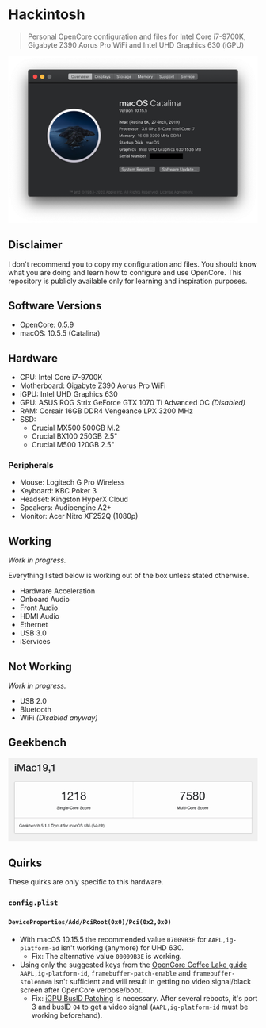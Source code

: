 # Hackintosh

> Personal OpenCore configuration and files for Intel Core i7-9700K, Gigabyte Z390 Aorus Pro WiFi and Intel UHD Graphics 630 (iGPU)

![](./.github/about-this-mac.png)

## Disclaimer

I don't recommend you to copy my configuration and files. You should know what you are doing and learn how to configure and use OpenCore. This repository is publicly available only for learning and inspiration purposes.

## Software Versions

- OpenCore: 0.5.9
- macOS: 10.5.5 (Catalina)

## Hardware

- CPU: Intel Core i7-9700K
- Motherboard: Gigabyte Z390 Aorus Pro WiFi
- iGPU: Intel UHD Graphics 630
- GPU: ASUS ROG Strix GeForce GTX 1070 Ti Advanced OC *(Disabled)*
- RAM: Corsair 16GB DDR4 Vengeance LPX 3200 MHz
- SSD:
  - Crucial MX500 500GB M.2
  - Crucial BX100 250GB 2.5"
  - Crucial M500 120GB 2.5"

### Peripherals

- Mouse: Logitech G Pro Wireless
- Keyboard: KBC Poker 3
- Headset: Kingston HyperX Cloud
- Speakers: Audioengine A2+
- Monitor: Acer Nitro XF252Q (1080p)

## Working

*Work in progress.*

Everything listed below is working out of the box unless stated otherwise.

- Hardware Acceleration
- Onboard Audio
- Front Audio
- HDMI Audio
- Ethernet
- USB 3.0
- iServices

## Not Working

*Work in progress.*

- USB 2.0
- Bluetooth
- WiFi *(Disabled anyway)*

## Geekbench

![](./.github/geekbench.png)

## Quirks

These quirks are only specific to this hardware.

### `config.plist`

#### `DeviceProperties/Add/PciRoot(0x0)/Pci(0x2,0x0)`

- With macOS 10.15.5 the recommended value `07009B3E` for `AAPL,ig-platform-id` isn't working (anymore) for UHD 630. 
  - Fix: The alternative value `00009B3E` is working.
- Using only the suggested keys from the [OpenCore Coffee Lake guide](https://dortania.github.io/OpenCore-Desktop-Guide/config.plist/coffee-lake.html#deviceproperties) `AAPL,ig-platform-id`, `framebuffer-patch-enable` and `framebuffer-stolenmem` isn't sufficient and will result in getting no video signal/black screen after OpenCore verbose/boot.
  - Fix: [iGPU BusID Patching](https://dortania.github.io/OpenCore-Desktop-Guide/extras/gpu-patches.html#igpu-busid-patching) is necessary. After several reboots, it's port 3 and busID `04` to get a video signal (`AAPL,ig-platform-id` must be working beforehand).